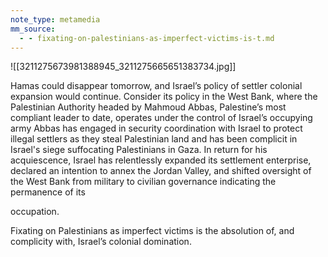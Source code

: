 ```yaml
---
note_type: metamedia
mm_source:
  - - fixating-on-palestinians-as-imperfect-victims-is-t.md
---
```


![[3211275673981388945_3211275665651383734.jpg]]

Hamas could disappear tomorrow, and Israel’s policy
of settler colonial expansion would continue. Consider
its policy in the West Bank, where the Palestinian
Authority headed by Mahmoud Abbas, Palestine’s
most compliant leader to date, operates under the
control of Israel’s occupying army Abbas has engaged
in security coordination with Israel to protect illegal
settlers as they steal Palestinian land and has been
complicit in Israel's siege suffocating Palestinians in
Gaza. In return for his acquiescence, Israel has
relentlessly expanded its settlement enterprise,
declared an intention to annex the Jordan Valley, and
shifted oversight of the West Bank from military to
civilian governance indicating the permanence of its

occupation.

Fixating on Palestinians as imperfect victims is the
absolution of, and complicity with, Israel’s colonial
domination.

